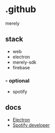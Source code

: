 # .github



merely


## stack
- web
- electron
- merely-sdk
- firebase

### - optional
  - spotify



## docs

- [Electron](https://www.electronjs.org/apps)
- [Spotify developer](https://developer.spotify.com/)

